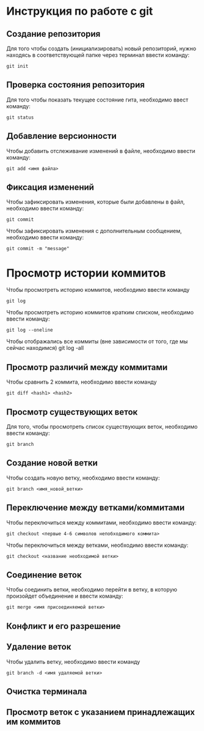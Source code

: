 # **Инструкция по работе с git**

## Создание репозитория

Для того чтобы создать (инициализировать) новый репозиторий, нужно находясь в соответствующей папке через терминал ввести команду:

    git init

## Проверка состояния репозитория

Для того чтобы показать текущее состояние гита, необходимо ввест команду:

    git status

## Добавление версионности

Чтобы добавить отслеживание изменений в файле, необходимо ввести команду:

    git add <имя файла>

## Фиксация изменений

Чтобы зафиксировать изменения, которые были добавлены в файл, необходимо ввести команду:

    git commit

Чтобы зафиксировать изменения с дополнительным сообщением, необходимо ввести команду:

    git commit -m "message"

# Просмотр истории коммитов

Чтобы просмотреть историю коммитов, необходимо ввести команду

    git log

Чтобы просмотреть историю коммитов кратким списком, необходимо ввести команду:

    git log --oneline

Чтобы отображались все коммиты (вне зависимости от того, где мы сейчас находимся)
    git log -all

## Просмотр различий между коммитами

Чтобы сравнить 2 коммита, необходимо ввести команду

    git diff <hash1> <hash2>

## Просмотр существующих веток

Для того, чтобы просмотреть список существующих веток, необходимо ввести команду: 

    git branch

## Создание новой ветки

Чтобы создать новую ветку, необходимо ввести команду:

    git branch <имя_новой_ветки>

## Переключение между ветками/коммитами

Чтобы переключиться между коммитами, необходимо ввести команду:

    git checkout <первые 4-6 символов непобходимого коммита>


Чтобы переключиться между ветками, необходимо ввести команду: 

    git checkout <название необходимой ветки>

## Соединение веток

Чтобы соединить ветки, необходимо перейти в ветку, в которую произойдет объединение и ввести команду: 

    git merge <имя присоединяемой ветки>
    
## Конфликт и его разрешение

## Удаление веток
Чтобы удалить ветку, необходимо ввести команду

    git branch -d <имя удаляемой ветки>
## Очистка терминала

## Просмотр веток с указанием принадлежащих им коммитов